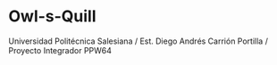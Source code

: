 # Owl-s-Quill
Universidad Politécnica Salesiana / Est. Diego Andrés Carrión Portilla / Proyecto Integrador PPW64
